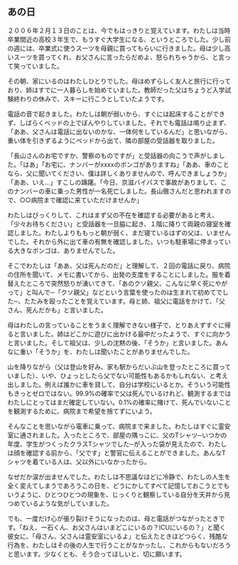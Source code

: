 ## あの日

２００６年２月１３日のことは、今でもはっきりと覚えています。わたしは当時卒業間近の高校３年生で、もうすぐ大学生になる、というところでした。少し前の週には、卒業式に使うスーツを母親に買ってもらいに行きました。母は少し高いスーツを買ってくれ、お父さんに言ったらだめよ、怒られちゃうから、と言って笑っていました。

その朝、家にいるのはわたしひとりでした。母はめずらしく友人と旅行に行っており、姉はすでに一人暮らしを始めていました。教師だった父はちょうど入学試験終わりの休みで、スキーに行こうとしていたようです。

電話の音で起きました。わたしは朝が弱いから、すぐには起床することができず、しばらくベッドの上でぼんやりしていました。それでも電話は鳴り止まず、「ああ、父さんは電話に出ないのかな、一体何をしているんだ」と思いながら、重い体を引きずるようにベッドから出て、隣の部屋の受話器を取りました。

「長山さんのお宅ですか、警察のものですが」と受話器の向こうで声がしました。「はあ」「お宅に、ナンバーがxxxxのボンゴがありますね」「ああ、車のことなら、父に聞いてください、僕は詳しくありませんので、呼んできましょうか」「ああ、いえ…」すこしの躊躇。「今日、京滋バイパスで事故がありまして、このナンバーの車に乗った男性が一名死亡しました。長山徹さんだと思われますので、○○病院まで確認に来ていただけませんか」

わたしはびっくりして、これはまず父の不在を確認する必要があると考え、「少々お待ちください」と受話器を一旦脇に起き、１階に降りて両親の寝室を確認しました。わたしよりももっと朝が弱く、まだ寝ているはずの父は、いませんでした。それから外に出て車の有無を確認しました。いつも駐車場に停まっている大きなボンゴは、ありませんでした。

そこでわたしは「ああ、父は死んだのだ」と理解して、２回の電話に戻り、病院の住所を聞いて、メモに書いてから、出発の支度をすることにしました。服を着替えたところで突然怒りが湧いてきて、「あのクソ親父、こんなに早く死にやがって」と叫んで─「クソ親父」などという言葉を使ったのは生まれて初めてでした─、たたみを殴ったことを覚えています。母と姉、祖父に電話をかけて、「父さん、死んだかも」と言いました。

母はわたしの言っていることをうまく理解できない様子で、とりあえずすぐに帰ると言いました。姉はどこかに遊びに出かける最中だったようで、すぐに向かうと言いました。そして祖父は、少しの沈黙の後、「そうか」と言いました。あんなに重い「そうか」を、わたしは聞いたことがありませんでした。

山を降りながら（父は登山を好み、家も駅からだいぶ山を登ったところに買っていました）、いや、ひょっとしたら父でない可能性もあるかもしれない、と考え出しました。例えば誰かに車を貸して、自分は学校にいるとか。そういう可能性もきっとゼロではない。99.9%の確率で父は死んでいるけれど、観測するまではわたしにとってはまだ確定していない。0.1%の確率に賭けて、死んでいないことを観測するために、病院まで希望を捨てずにいよう。

そんなことを思いながら電車に乗って、病院まで来ました。わたしはすぐに霊安室に通されました。入ったところで、部屋の隅っこに、父のTシャツ─いつかの年度、学生がつくったクラスTシャツでした─が入った袋が見えたので、わたしは顔を確認する前から、「父です」と警官に伝えることができました。あんなTシャツを着ている人は、父以外にいなかったから。

なぜだか涙が出ませんでした。わたしは不思議なほどに冷静で、わたしの人生を全く変えてしまうであろうこの日を、どうにかしてすべて記憶しておこうとでもいうように、ひとつひとつの現象を、じっくりと観察している自分を天井から見つめているような気がしていました。

でも、一度だけ心が張り裂けそうになったのは、母と電話がつながったときです。「ねえ、一石くん、お父さんはいまどこにいるの？ICUにいるの？」と聞く彼女に、「母さん、父さんは霊安室にいるよ」と伝えたときほどつらく、残酷な行為を、わたしはその後の人生で行うことがなかったし、これからもないだろうと思います。少なくとも、そう合ってほしいと、切に願います。
